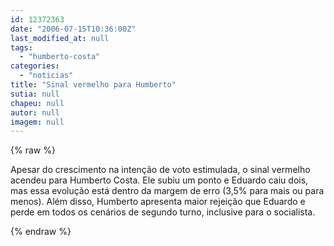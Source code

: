 ```yaml
---
id: 12372363
date: "2006-07-15T10:36:00Z"
last_modified_at: null
tags:
  - "humberto-costa"
categories:
  - "noticias"
title: "Sinal vermelho para Humberto"
sutia: null
chapeu: null
autor: null
imagem: null
---
```

{% raw %}
<p><P>Apesar do crescimento na intenção de voto estimulada, o sinal vermelho acendeu para Humberto Costa. Ele subiu um ponto e Eduardo caiu dois, mas essa evolução está dentro da margem de erro (3,5% para mais ou para menos). Além disso, Humberto apresenta maior rejeição que Eduardo e perde em todos os cenários de segundo turno, inclusive para o socialista.<BR></P> </p>
{% endraw %}